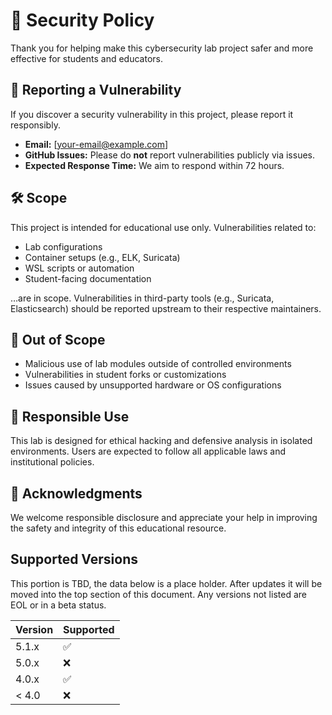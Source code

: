 # 🔐 Security Policy

Thank you for helping make this cybersecurity lab project safer and more effective for students and educators.

## 📣 Reporting a Vulnerability

If you discover a security vulnerability in this project, please report it responsibly.

- **Email:** [your-email@example.com]
- **GitHub Issues:** Please do **not** report vulnerabilities publicly via issues.
- **Expected Response Time:** We aim to respond within 72 hours.

## 🛠️ Scope

This project is intended for educational use only. Vulnerabilities related to:

- Lab configurations
- Container setups (e.g., ELK, Suricata)
- WSL scripts or automation
- Student-facing documentation

…are in scope. Vulnerabilities in third-party tools (e.g., Suricata, Elasticsearch) should be reported upstream to their respective maintainers.

## 🚫 Out of Scope

- Malicious use of lab modules outside of controlled environments
- Vulnerabilities in student forks or customizations
- Issues caused by unsupported hardware or OS configurations

## 🧪 Responsible Use

This lab is designed for ethical hacking and defensive analysis in isolated environments. Users are expected to follow all applicable laws and institutional policies.

## 🤝 Acknowledgments

We welcome responsible disclosure and appreciate your help in improving the safety and integrity of this educational resource.

## Supported Versions

This portion is TBD, the data below is a place holder. After updates it will be moved into the top section of this document. Any versions not listed are EOL or in a beta status.

| Version | Supported          |
| ------- | ------------------ |
| 5.1.x   | :white_check_mark: |
| 5.0.x   | :x:                |
| 4.0.x   | :white_check_mark: |
| < 4.0   | :x:                |
